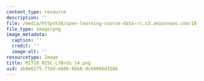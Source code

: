 ```yaml
---
content_type: resource
description: ''
file: /media/https%3A/open-learning-course-data-rc.s3.amazonaws.com/18-02sc-multivariable-calculus-fall-2010/ab0e627577ddeb0686b8dc6906bd316b_MIT18_02SC_L7Brds_14.png
file_type: image/png
image_metadata:
  caption: ''
  credit: ''
  image-alt: ''
resourcetype: Image
title: MIT18_02SC_L7Brds_14.png
uid: ab0e6275-77dd-eb06-86b8-dc6906bd316b
---
```

